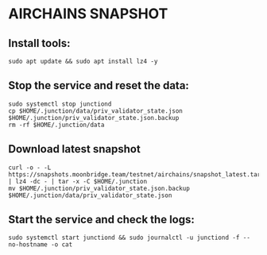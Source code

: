# AIRCHAINS SNAPSHOT
## Install tools:
```
sudo apt update && sudo apt install lz4 -y
```

## Stop the service and reset the data:
```
sudo systemctl stop junctiond
cp $HOME/.junction/data/priv_validator_state.json $HOME/.junction/priv_validator_state.json.backup
rm -rf $HOME/.junction/data
```

## Download latest snapshot
```
curl -o - -L https://snapshots.moonbridge.team/testnet/airchains/snapshot_latest.tar.lz4 | lz4 -dc - | tar -x -C $HOME/.junction
mv $HOME/.junction/priv_validator_state.json.backup $HOME/.junction/data/priv_validator_state.json
```

## Start the service and check the logs:
```
sudo systemctl start junctiond && sudo journalctl -u junctiond -f --no-hostname -o cat
```
